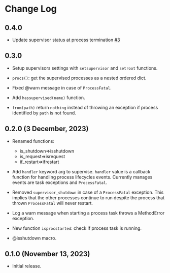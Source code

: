 # Change Log

## 0.4.0

- Update supervisor status at process termination [#3](https://github.com/cardo-org/Visor.jl/issues/3)

## 0.3.0

- Setup supervisors settings with `setsupervisor` and `setroot` functions.

- `procs()`: get the supervised processes as a nested ordered dict.

- Fixed @warn message in case of `ProcessFatal`.

- Add `hassupervised(name)` function.

- `from(path)` return `nothing` instead of throwing an exception if process identified by `path` is not found.  

## 0.2.0 (3 December, 2023)

- Renamed functions:
  - is_shutdown=>isshutdown
  - is_request=>isrequest
  - if_restart=>ifrestart

- Add `handler` keyword arg to supervise. `handler` value is a callback function for handling process lifecycles events. Currently manages events are task exceptions and `ProcessFatal`.
  
- Removed `supervisor_shutdown` in case of a `ProcessFatal` exception. This implies that the other processes continue to run despite the process that thrown `ProcessFatal` will never restart.

- Log a warn message when starting a process task throws a MethodError exception.

- New function `isprocstarted`: check if process task is running.
  
- @isshutdown macro.

## 0.1.0 (November 13, 2023)

- Initial release.